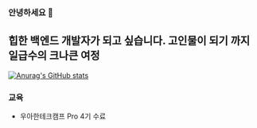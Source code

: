 ### 안녕하세요 :bow:
## 힙한 백엔드 개발자가 되고 싶습니다. 고인물이 되기 까지 일급수의 크나큰 여정
[![Anurag's GitHub stats](https://github-readme-stats.vercel.app/api?username=toughchb)](https://github.com/anuraghazra/github-readme-stats)

### 교육
- 우아한테크캠프 Pro 4기 수료
<!--
**toughchb/toughchb** is a ✨ _special_ ✨ repository because its `README.md` (this file) appears on your GitHub profile.

Here are some ideas to get you started:

- 🔭 I’m currently working on ...
- 🌱 I’m currently learning ...
- 👯 I’m looking to collaborate on ...
- 🤔 I’m looking for help with ...
- 💬 Ask me about ...
- 📫 How to reach me: ...
- 😄 Pronouns: ...
- ⚡ Fun fact: ...
-->
